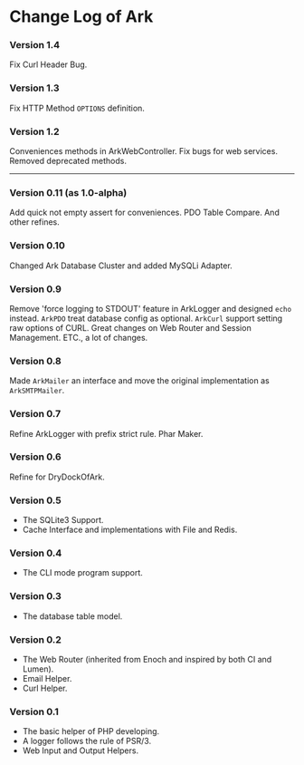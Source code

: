# Change Log of Ark

### Version 1.4

Fix Curl Header Bug.

### Version 1.3

Fix HTTP Method `OPTIONS` definition.

### Version 1.2

Conveniences methods in ArkWebController.
Fix bugs for web services.
Removed deprecated methods.

----

### Version 0.11 (as 1.0-alpha)

Add quick not empty assert for conveniences.
PDO Table Compare.
And other refines.

### Version 0.10

Changed Ark Database Cluster and added MySQLi Adapter.

### Version 0.9

Remove 'force logging to STDOUT' feature in ArkLogger and designed `echo` instead.
`ArkPDO` treat database config as optional.
`ArkCurl` support setting raw options of CURL.
Great changes on Web Router and Session Management.
ETC., a lot of changes.

### Version 0.8

Made `ArkMailer` an interface and move the original implementation as `ArkSMTPMailer`.

### Version 0.7

Refine ArkLogger with prefix strict rule.
Phar Maker.

### Version 0.6

Refine for DryDockOfArk.

### Version 0.5

* The SQLite3 Support.
* Cache Interface and implementations with File and Redis.

### Version 0.4

* The CLI mode program support.

### Version 0.3

* The database table model.

### Version 0.2

* The Web Router (inherited from Enoch and inspired by both CI and Lumen).
* Email Helper.
* Curl Helper.

### Version 0.1

* The basic helper of PHP developing.
* A logger follows the rule of PSR/3.
* Web Input and Output Helpers.
